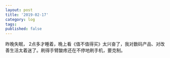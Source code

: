 ```yaml
---
layout: post
title: '2019-02-17'
category: log
tags: 
published: false
---
```


昨晚失眠， 2点多才睡着，晚上看《值不值得买》太兴奋了，我对数码产品、对改善生活太着迷了。刷得手臂酸疼还在不停地刷手机，要克制。
